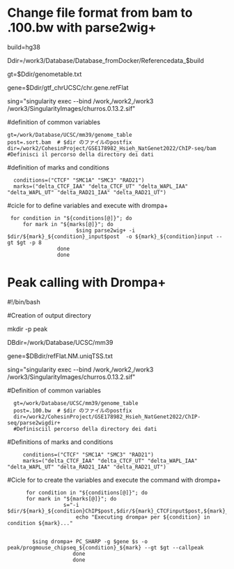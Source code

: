 # Change file format from bam to .100.bw with parse2wig+

build=hg38

Ddir=/work3/Database/Database_fromDocker/Referencedata_$build

gt=$Ddir/genometable.txt

gene=$Ddir/gtf_chrUCSC/chr.gene.refFlat

sing="singularity exec --bind /work,/work2,/work3 /work3/SingularityImages/churros.0.13.2.sif"

#definition of common variables
    
    gt=/work/Database/UCSC/mm39/genome_table
    post=.sort.bam  # $dir のファイルのpostfix
    dir=/work2/CohesinProject/GSE178982_Hsieh_NatGenet2022/ChIP-seq/bam #Definisci il percorso della directory dei dati
    

#definition of marks and conditions
      
      conditions=("CTCF" "SMC1A" "SMC3" "RAD21")
      marks=("delta_CTCF_IAA" "delta_CTCF_UT" "delta_WAPL_IAA" "delta_WAPL_UT" "delta_RAD21_IAA" "delta_RAD21_UT")

#cicle for to define variables and execute with drompa+

     for condition in "${conditions[@]}"; do
         for mark in "${marks[@]}"; do
                          $sing parse2wig+ -i $dir/${mark}_${condition}_input$post  -o ${mark}_${condition}input --gt $gt -p 8
                    done
                    done

# Peak calling with Drompa+


#!/bin/bash

#Creation of output directory

mkdir -p peak

DBdir=/work/Database/UCSC/mm39

gene=$DBdir/refFlat.NM.uniqTSS.txt


sing="singularity exec --bind /work,/work2,/work3 /work3/SingularityImages/churros.0.13.2.sif"


#Definition of common variables

      gt=/work/Database/UCSC/mm39/genome_table
      post=.100.bw  # $dir のファイルのpostfix
      dir=/work2/CohesinProject/GSE178982_Hsieh_NatGenet2022/ChIP-seq/parse2wigdir+
      #Definisciil percorso della directory dei dati

#Definitions of marks and conditions

         conditions=("CTCF" "SMC1A" "SMC3" "RAD21")
         marks=("delta_CTCF_IAA" "delta_CTCF_UT" "delta_WAPL_IAA" "delta_WAPL_UT" "delta_RAD21_IAA" "delta_RAD21_UT")

#Cicle for to create the variables and execute the command with drompa+

          for condition in "${conditions[@]}"; do
          for mark in "${marks[@]}"; do
                      s="-i $dir/${mark}_${condition}ChIP$post,$dir/${mark}_CTCFinput$post,${mark}_${condition}"
                          echo "Executing drompa+ per ${condition} in condition ${mark}..."
                          

            $sing drompa+ PC_SHARP -g $gene $s -o peak/progmouse_chipseq_${condition}_${mark} --gt $gt --callpeak
                         done
                         done
